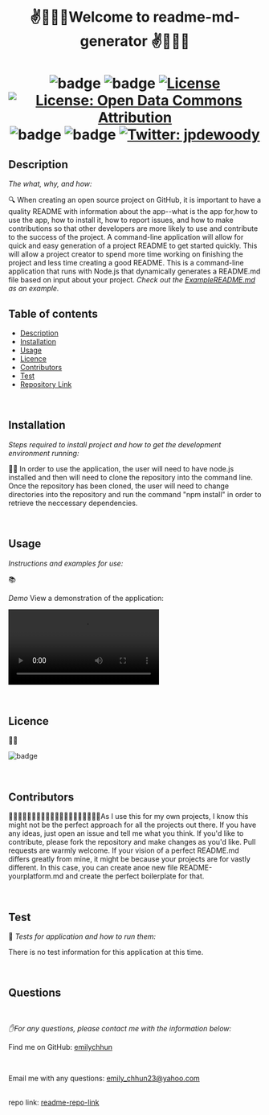 

<h1 align="center">✌️🤟🙏👋Welcome to readme-md-generator  ✌️🤟🙏👋</h1>

<h1 align="center">

![badge](https://img.shields.io/npm/v/npm.svg?logo=javascript)
![badge](https://img.shields.io/npm/v/npm.svg?logo=npm)
[![License](https://img.shields.io/badge/License-Boost%201.0-lightblue.svg)](https://www.boost.org/LICENSE_1_0.txt)
[![License: Open Data Commons Attribution](https://img.shields.io/badge/License-ODC_BY-brightgreen.svg)](https://opendatacommons.org/licenses/by/)
![badge](https://img.shields.io/static/v1?logo=react&message=React&color=Blue)
![badge](https://img.shields.io/npm/v/npm.svg?logo=javascript)
 <a href="https://twitter.com/jpdewoody">
  <img alt="Twitter: jpdewoody" src="https://img.shields.io/twitter/follow/jpdewoody.svg?style=social" target="_blank" />
 </a>
</h1>


## Description 
  *The what, why, and how:* 
  
  🔍 When creating an open source project on GitHub, it is important to have a quality README with information about the app--what is the app for,how to use the app, how to install it, how to report issues, and how to make contributions so that other developers are more likely to use and contribute to the success of the project. A command-line application will allow for quick and easy generation of a project README to get started quickly. This will allow a project creator to spend more time working on finishing the project and less time creating a good README.  This is a command-line application that runs with Node.js that dynamically generates a README.md file based on input about your project. 
 *Check out the [ExampleREADME.md](https://github.com/emilychhun/challenge9readme/blob/main/demo/DemoREADME.md) as an example.*
  <br />
 
  ## Table of contents
  - [Description](#Description)
  - [Installation](#Installation)
  - [Usage](#Usage)
  - [Licence](#Licence)
  - [Contributors](#Contributors)
  - [Test](#Test)
  - [Repository Link](#Repository)

  <br />

 ## Installation
  *Steps required to install project and how to get the development environment running:*
  
💽💽 In order to use the application, the user will need to have node.js installed and then will need to clone the repository into the command line. Once the repository has been cloned, the user will need to change directories into the repository and run the command "npm install" in order to retrieve the neccessary dependencies.

<br />
  
  
  ## Usage
  *Instructions and examples for use:*
  
  📚 
  
  *Demo*
  View a demonstration of the application:

![alt text](https://github.com/emilychhun/challenge9readme/blob/main/READMe-generator-emily.mp4 "Logo Title Text 1")


  <br />
  
  
  ## Licence
  📝📑
  
  ![badge](https://img.shields.io/badge/license-GNU-brightgreen)

  <br />
  
 
  ## Contributors
  💆🏽💆🏻‍♂️👳🏽👳🏽👳🏻‍♀️👨🏾‍🦽👨🏿‍🤝‍👨🏾As I use this for my own projects, I know this might not be the perfect approach for all the projects out there. If you have any ideas, just open an issue and tell me what you think. If you'd like to contribute, please fork the repository and make changes as you'd like. Pull requests are warmly welcome. If your vision of a perfect README.md differs greatly from mine, it might be because your projects are for vastly different. In this case, you can create anoe new file README-yourplatform.md and create the perfect boilerplate for that.

  <br />
 
 
  ## Test
  🥇 *Tests for application and how to run them:*
 
   There is no test information for this application at this time.

  <br />

 
  ## Questions
  <br />

   *✋For any questions, please contact me with the information below:*
  <br />

 Find me on GitHub: [emilychhun](https://github.com/emilychhun)

 <br />

  Email me with any questions: emily_chhun23@yahoo.com
  <br /><br />

  repo link: [readme-repo-link](https://github.com/emilychhun/challenge9readme)
  
  <br />



  
